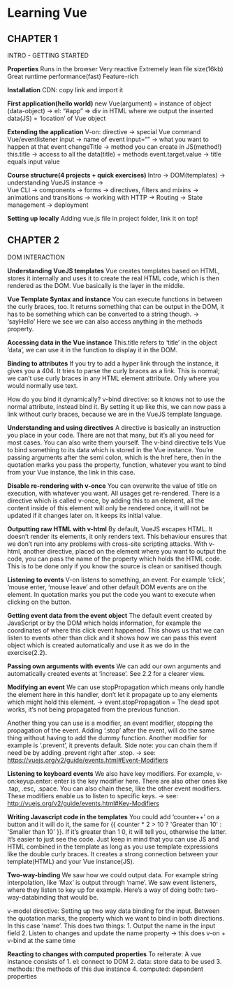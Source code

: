 # Learning Vue

## CHAPTER 1
INTRO - GETTING STARTED

**Properties**
	Runs in the browser
	Very reactive
	Extremely lean file size(16kb)
	Great runtime performance(fast)
	Feature-rich


**Installation**
	CDN: copy link and import it


**First application(hello world)**
	new Vue(argument) = instance of object (data-object)
	-> el: “#app” =>  div in HTML where we output the inserted 			    
		data(JS) = ‘location’ of Vue object


**Extending the application**
	V-on: directive -> special Vue command Vue/eventlistener
	input -> name of event
	input=“” -> what you want to happen at that event
	changeTitle -> method you can create in JS(method!)
	this.title -> access to all the data(title) + methods
	event.target.value -> title equals input value


**Course structure(4 projects + quick exercises)**
	Intro -> DOM(templates) -> understanding VueJS instance ->         		
	Vue CLI -> components -> forms -> directives, filters and mixins -> 		
	animations and transitions -> working with HTTP -> Routing -> 
	State management -> deployment
	

**Setting up locally**
	Adding vue.js file in project folder, link it on top!



## CHAPTER 2
DOM INTERACTION

**Understanding VueJS templates**
Vue creates templates based on HTML, stores it internally and uses it to create the real HTML code, which is then rendered as the DOM.  Vue basically is the layer in the middle. 


**Vue Template Syntax and instance**
You can execute functions in between the curly braces, too. It returns something that can be output in the DOM, it has to be something which can be converted to a string though. -> ‘sayHello’  Here we see we can also access anything in the methods property.


**Accessing data in the Vue instance**
This.title refers to ‘title’ in the object ‘data’, we can use it in the function to display it in the DOM.


**Binding to attributes**
If you try to add a hyper link through the instance, it gives you a 404. It tries to parse the curly braces as a link. This is normal; we can’t use curly braces in any HTML element attribute. Only where you would normally use text.

How do you bind it dynamically?
v-bind directive: so it knows not to use the normal attribute, instead bind it. 
By setting it up like this, we can now pass a link without curly braces, because we are in the VueJS template language.


**Understanding and using directives**
A directive is basically an instruction you place in your code. There are not that many, but it’s all you need for most cases. You can also write them yourself. The v-bind directive tells Vue to bind something to its data which is stored in the Vue instance. You’re passing arguments after the semi colon, which is the href here, then in the quotation marks you pass the property, function, whatever you want to bind from your Vue instance, the link in this case.


**Disable re-rendering with v-once**
You can overwrite the value of title on execution, with whatever you want. All usages get re-rendered. There is a directive which is called v-once, by adding this to an element, all the content inside of this element will only be rendered once, it will not be updated if it changes later on. It keeps its initial value. 


**Outputting raw HTML with v-html**
By default, VueJS escapes HTML. It doesn’t render its elements, it only renders text. This behaviour ensures that we don’t run into any problems with cross-site scripting attacks. 
With v-html, another directive, placed on the element where you want to output the code, you can pass the name of the property which holds the HTML code. This is to be done only if you know the source is clean or sanitised though.


**Listening to events**
V-on listens to something, an event. For example ‘click’, ‘mouse enter, ‘mouse leave’ and other default DOM events are on the element. In quotation marks you put the code you want to execute when clicking on the button. 


**Getting event data from the event object**
The default event created by JavaScript or by the DOM which holds information, for example the coordinates of where this click event happened. This shows us that we can listen to events other than click and it shows how we can pass this event object which is created automatically and use it as we do in the exercise(2.2).


**Passing own arguments with events**
We can add our own arguments and automatically created events at ‘increase’. See 2.2 for a clearer view.


**Modifying an event**
We can use stopPropagation which means only handle the element here in this handler, don’t let it propagate up to any elements which might hold this element.
-> event.stopPropagation = The dead spot works, it’s not being propagated from the previous function.

Another thing you can use is a modifier, an event modifier, stopping the propagation of the event. Adding ‘.stop’ after the event, will do the same thing without having to add the dummy function. Another modifier for example is ‘.prevent’, it prevents default. Side note: you can chain them if need be by adding .prevent right after .stop. -> see: https://vuejs.org/v2/guide/events.html#Event-Modifiers


**Listening to keyboard events**
We also have key modifiers. For example, v-on:keyup.enter: enter is the key modifier here. There are also other ones like .tap, .esc, .space. You can also chain these, like the other event modifiers. These modifiers enable us to listen to specific keys. 
-> see: http://vuejs.org/v2/guide/events.html#Key-Modifiers


**Writing Javascript code in the templates**
You could add ‘counter++’ on a button and it will do it, the same for {{ counter * 2 > 10 ? 'Greater than 10' : 'Smaller than 10' }}.
If it’s greater than 1	0, it will tell you, otherwise the latter. 
It’s easier to just see the code. Just keep in mind that you can use JS and HTML combined in the template as long as you use template expressions like the double curly braces. 
It creates a strong connection between your template(HTML) and your Vue instance(JS).


**Two-way-binding**
We saw how we could output data. For example string interpolation, like ‘Max’ is output through ‘name’. We saw event listeners, where they listen to key up for example. Here’s a way of doing both: two-way-databinding that would be.

v-model directive: Setting up two way data binding for the input. Between the quotation marks, the property which we want to bind in both directions. In this case ‘name’.
This does two things: 
	1. Output the name in the input field
	2. Listen to changes and update the name property
-> this does v-on + v-bind at the same time


**Reacting to changes with computed properties**
To reiterate: A vue instance consists of
	1. el: connect to DOM
	2. data: store data to be used
	3. methods: the methods of this due instance
	4. computed: dependent properties

